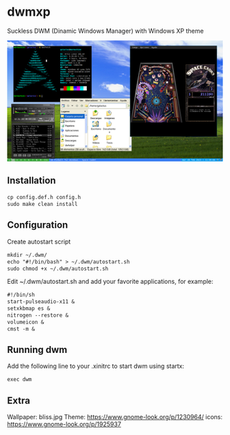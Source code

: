 # dwmxp
Suckless DWM (Dinamic Windows Manager) with Windows XP theme

![Preview](screenshots/2023-02-28-113909_1366x768_scrot.png)


Installation
------------
    cp config.def.h config.h
    sudo make clean install
    
Configuration
-------------
Create autostart script

    mkdir ~/.dwm/
    echo "#!/bin/bash" > ~/.dwm/autostart.sh
    sudo chmod +x ~/.dwm/autostart.sh

Edit ~/.dwm/autostart.sh and add your favorite applications, for example:

    #!/bin/sh
    start-pulseaudio-x11 &
	setxkbmap es &
	nitrogen --restore &
	volumeicon &
	cmst -m &

Running dwm
-----------
Add the following line to your .xinitrc to start dwm using startx:

    exec dwm
    
Extra
-----
Wallpaper: bliss.jpg
Theme: https://www.gnome-look.org/p/1230964/
icons: https://www.gnome-look.org/p/1925937
